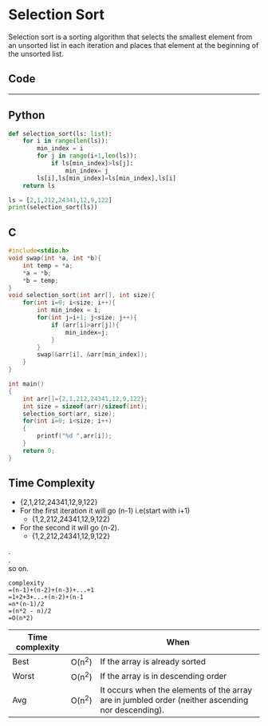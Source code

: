 # Selection Sort 

Selection sort is a sorting algorithm that selects the smallest element from an unsorted list in each iteration and places that element at the beginning of the unsorted list.

## Code
---
## Python
```python
def selection_sort(ls: list):
    for i in range(len(ls)):
        min_index = i
        for j in range(i+1,len(ls)):
            if ls[min_index]>ls[j]:
                min_index= j
        ls[i],ls[min_index]=ls[min_index],ls[i]
    return ls

ls = [2,1,212,24341,12,9,122]
print(selection_sort(ls))
```

## C
```c
#include<stdio.h>
void swap(int *a, int *b){
    int temp = *a;
    *a = *b;
    *b = temp;
}
void selection_sort(int arr[], int size){
    for(int i=0; i<size; i++){
        int min_index = i;
        for(int j=i+1; j<size; j++){
            if (arr[i]>arr[j]){
                min_index=j;
            }
        }
        swap(&arr[i], &arr[min_index]);
    }
}

int main()
{
    int arr[]={2,1,212,24341,12,9,122};
    int size = sizeof(arr)/sizeof(int);
    selection_sort(arr, size);
    for(int i=0; i<size; i++)
    {
        printf("%d ",arr[i]);   
    }
    return 0;
}
```

## Time Complexity

* {2,1,212,24341,12,9,122}
* For the first iteration it will go (n-1) i.e(start with i+1)
    - {1,2,212,24341,12,9,122}
* For the second it will go (n-2).
    - {1,2,212,24341,12,9,122}

.<br>
.<br>
so on.

    complexity
    =(n-1)+(n-2)+(n-3)+...+1
    =1+2+3+...+(n-2)+(n-1
    =n*(n-1)/2
    =(n*2 - n)/2
    =O(n*2)

| Time complexity |         | When                  |
|-----------------|---------|-----------------------|
| Best | O(n<sup>2</sup>)  | If the array is already sorted     |
| Worst| O(n<sup>2</sup>)| If the array is in descending order|
| Avg  | O(n<sup>2</sup>)| It occurs when the elements of the array are in jumbled order (neither ascending nor descending).|